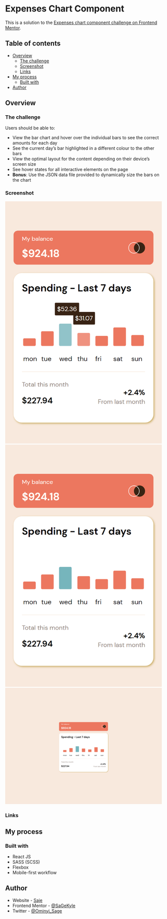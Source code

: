 # Expenses Chart Component

This is a solution to the [Expenses chart component challenge on Frontend Mentor](https://www.frontendmentor.io/challenges/expenses-chart-component-e7yJBUdjwt).

## Table of contents

- [Overview](#overview)
  - [The challenge](#the-challenge)
  - [Screenshot](#screenshot)
  - [Links](#links)
- [My process](#my-process)
  - [Built with](#built-with)
- [Author](#author)

## Overview

### The challenge

Users should be able to:

- View the bar chart and hover over the individual bars to see the correct amounts for each day
- See the current day’s bar highlighted in a different colour to the other bars
- View the optimal layout for the content depending on their device’s screen size
- See hover states for all interactive elements on the page
- **Bonus**: Use the JSON data file provided to dynamically size the bars on the chart

### Screenshot

![Active States](./images/active%20state.png)
![Mobile](./images/mobile%20preview.png)
![Desktop](./images/desktop%20preview.png)

### Links

<!-- - Solution URL: [Add solution URL here](https://your-solution-url.com) -->
<!-- - Live Site URL: [Add live site URL here](https://your-live-site-url.com) -->

## My process

### Built with

- React JS
- SASS (SCSS)
- Flexbox
- Mobile-first workflow

## Author

- Website - [Saje](https://www.saje.hashnode.dev)
- Frontend Mentor - [@SaGeKyle](https://www.frontendmentor.io/profile/SaGeKyle)
- Twitter - [@Ominyi_Sage](https://www.twitter.com/Ominyi_Sage)
